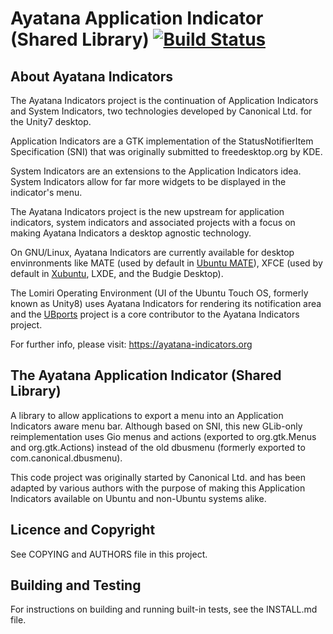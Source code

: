 # Ayatana Application Indicator (Shared Library) [![Build Status](https://api.travis-ci.com/AyatanaIndicators/libayatana-appindicator.svg)](https://travis-ci.com/github/AyatanaIndicators/libayatana-appindicator)

## About Ayatana Indicators

The Ayatana Indicators project is the continuation of Application
Indicators and System Indicators, two technologies developed by Canonical
Ltd. for the Unity7 desktop.

Application Indicators are a GTK implementation of the StatusNotifierItem
Specification (SNI) that was originally submitted to freedesktop.org by
KDE.

System Indicators are an extensions to the Application Indicators idea.
System Indicators allow for far more widgets to be displayed in the
indicator's menu.

The Ayatana Indicators project is the new upstream for application
indicators, system indicators and associated projects with a focus on
making Ayatana Indicators a desktop agnostic technology.

On GNU/Linux, Ayatana Indicators are currently available for desktop
envinronments like MATE (used by default in [Ubuntu
MATE](https://ubuntu-mate.com)), XFCE (used by default in
[Xubuntu](https://bluesabre.org/2021/02/25/xubuntu-21-04-progress-update/),
LXDE, and the Budgie Desktop).

The Lomiri Operating Environment (UI of the Ubuntu Touch OS, formerly
known as Unity8) uses Ayatana Indicators for rendering its notification
area and the [UBports](https://ubports.com) project is a core contributor
to the Ayatana Indicators project.

For further info, please visit:
https://ayatana-indicators.org

## The Ayatana Application Indicator (Shared Library)

A library to allow applications to export a menu into an Application
Indicators aware menu bar. Although based on SNI, this new GLib-only
reimplementation uses Gio menus and actions (exported to org.gtk.Menus
and org.gtk.Actions) instead of the old dbusmenu (formerly exported to
com.canonical.dbusmenu).

This code project was originally started by Canonical Ltd. and has been
adapted by various authors with the purpose of making this Application
Indicators available on Ubuntu and non-Ubuntu systems alike.

## Licence and Copyright

See COPYING and AUTHORS file in this project.

## Building and Testing

For instructions on building and running built-in tests, see the
INSTALL.md file.
